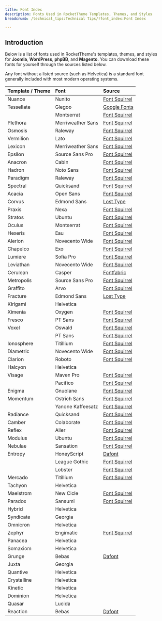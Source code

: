```yaml
---
title: Font Index
description: Fonts Used in RocketTheme Templates, Themes, and Styles
breadcrumb: /technical_tips:Technical Tips/!font_index:Font Index

---
```


Introduction
-----

Below is a list of fonts used in RocketTheme's templates, themes, and styles for **Joomla**, **WordPress**, **phpBB**, and **Magento**. You can download these fonts for yourself through the sources listed below.

Any font without a listed source (such as Helvetica) is a standard font generally included with most modern operating systems.

| Template / Theme | Font              | Source                                                               |  
| :--------------- | :---------------- | :------------------------------------------------------------------- |  
| Nuance           | Nunito            | [Font Squirrel](http://www.fontsquirrel.com/fonts/nunito)            |  
| Tessellate       | Glegoo            | [Google Fonts](https://www.google.com/fonts/specimen/Glegoo)         |  
|                  | Montserrat        | [Font Squirrel](http://www.fontsquirrel.com/fonts/montserrat)        |  
| Plethora         | Merriweather Sans | [Font Squirrel](http://www.fontsquirrel.com/fonts/merriweather-sans) |  
| Osmosis          | Raleway           | [Font Squirrel](http://www.fontsquirrel.com/fonts/Raleway)           |  
| Vermilion        | Lato              | [Font Squirrel](http://www.fontsquirrel.com/fonts/lato)              |  
| Lexicon          | Merriweather Sans | [Font Squirrel](http://www.fontsquirrel.com/fonts/merriweather-sans) |  
| Epsilon          | Source Sans Pro   | [Font Squirrel](http://www.fontsquirrel.com/fonts/source-sans-pro)   |  
| Anacron          | Cabin             | [Font Squirrel](http://www.fontsquirrel.com/fonts/cabin)             |  
| Hadron           | Noto Sans         | [Font Squirrel](http://www.fontsquirrel.com/fonts/noto-sans)         |  
| Paradigm         | Raleway           | [Font Squirrel](http://www.fontsquirrel.com/fonts/Raleway)           |  
| Spectral         | Quicksand         | [Font Squirrel](http://www.fontsquirrel.com/fonts/Quicksand)         |  
| Acacia           | Open Sans         | [Font Squirrel](http://www.fontsquirrel.com/fonts/open-sans)         |  
| Corvus           | Edmond Sans       | [Lost Type](http://www.losttype.com/font/?name=edmondsans)           |  
| Praxis           | Nexa              | [Font Squirrel](http://www.fontsquirrel.com/fonts/nexa)              |  
| Stratos          | Ubuntu            | [Font Squirrel](http://www.fontsquirrel.com/fonts/ubuntu)            |  
| Oculus           | Montserrat        | [Font Squirrel](http://www.fontsquirrel.com/fonts/montserrat)        |  
| Hexeris          | Eau               | [Font Squirrel](http://www.fontsquirrel.com/fonts/Eau)               |  
| Alerion          | Novecento Wide    | [Font Squirrel](http://www.fontsquirrel.com/fonts/novecento-wide)    |  
| Chapelco         | Exo               | [Font Squirrel](http://www.fontsquirrel.com/fonts/exo)               |  
| Lumiere          | Sofia Pro         | [Font Squirrel](http://www.fontsquirrel.com/fonts/sofia-pro)         |  
| Leviathan        | Novecento Wide    | [Font Squirrel](http://www.fontsquirrel.com/fonts/novecento-wide)    |  
| Cerulean         | Casper            | [Fontfabric](http://fontfabric.com/casper-free-font/)                |  
| Metropolis       | Source Sans Pro   | [Font Squirrel](http://www.fontsquirrel.com/fonts/source-sans-pro)   |  
| Graffito         | Arvo              | [Font Squirrel](http://www.fontsquirrel.com/fonts/arvo)              |  
| Fracture         | Edmond Sans       | [Lost Type](http://www.losttype.com/font/?name=edmondsans)           |  
| Kirigami         | Helvetica         |                                                                      |  
| Ximenia          | Oxygen            | [Font Squirrel](http://www.fontsquirrel.com/fonts/oxygen)            |  
| Fresco           | PT Sans           | [Font Squirrel](http://www.fontsquirrel.com/fonts/PT-Sans)           |  
| Voxel            | Oswald            | [Font Squirrel](http://www.fontsquirrel.com/fonts/oswald)            |  
|                  | PT Sans           | [Font Squirrel](http://www.fontsquirrel.com/fonts/PT-Sans)           |  
| Ionosphere       | Titillium         | [Font Squirrel](http://www.fontsquirrel.com/fonts/Titillium)         |  
| Diametric        | Novecento Wide    | [Font Squirrel](http://www.fontsquirrel.com/fonts/novecento-wide)    |  
| Clarion          | Roboto            | [Font Squirrel](http://www.fontsquirrel.com/fonts/roboto)            |  
| Halcyon          | Helvetica         |                                                                      |  
| Visage           | Maven Pro         | [Font Squirrel](http://www.fontsquirrel.com/fonts/maven-pro)         |  
|                  | Pacifico          | [Font Squirrel](http://www.fontsquirrel.com/fonts/pacifico)          |  
| Enigma           | Gnuolane          | [Font Squirrel](http://www.fontsquirrel.com/fonts/gnuolane)          |  
| Momentum         | Ostrich Sans      | [Font Squirrel](http://www.fontsquirrel.com/fonts/ostrich-sans)      |  
|                  | Yanone Kaffeesatz | [Font Squirrel](http://www.fontsquirrel.com/fonts/yanone-kaffeesatz) |  
| Radiance         | Quicksand         | [Font Squirrel](http://www.fontsquirrel.com/fonts/quicksand)         |  
| Camber           | Colaborate        | [Font Squirrel](http://www.fontsquirrel.com/fonts/colaborate)        |  
| Reflex           | Aller             | [Font Squirrel](http://www.fontsquirrel.com/fonts/aller)             |  
| Modulus          | Ubuntu            | [Font Squirrel](http://www.fontsquirrel.com/fonts/ubuntu)            |  
| Nebulae          | Sansation         | [Font Squirrel](http://www.fontsquirrel.com/fonts/sansation)         |  
| Entropy          | HoneyScript       | [Dafont](http://www.dafont.com/honey-script.font)                    |  
|                  | League Gothic     | [Font Squirrel](http://www.fontsquirrel.com/fonts/League-Gothic)     |  
|                  | Lobster           | [Font Squirrel](http://www.fontsquirrel.com/fonts/Lobster)           |  
| Mercado          | Titillium         | [Font Squirrel](http://www.fontsquirrel.com/fonts/Titillium)         |  
| Tachyon          | Helvetica         |                                                                      |  
| Maelstrom        | New Cicle         | [Font Squirrel](http://www.fontsquirrel.com/fonts/New-Cicle)         |  
| Paradox          | Sansumi           | [Font Squirrel](http://www.fontsquirrel.com/fonts/Sansumi)           |  
| Hybrid           | Helvetica         |                                                                      |  
| Syndicate        | Georgia           |                                                                      |  
| Omnicron         | Helvetica         |                                                                      |  
| Zephyr           | Engimatic         | [Font Squirrel](http://www.fontsquirrel.com/fonts/enigmatic)         |  
| Panacea          | Helvetica         |                                                                      |  
| Somaxiom         | Helvetica         |                                                                      |  
| Grunge           | Bebas             | [Dafont](http://www.dafont.com/bebas.font)                           |  
| Juxta            | Georgia           |                                                                      |  
| Quantive         | Helvetica         |                                                                      |  
| Crystalline      | Helvetica         |                                                                      |  
| Kinetic          | Helvetica         |                                                                      |  
| Dominion         | Helvetica         |                                                                      |  
| Quasar           | Lucida            |                                                                      |  
| Reaction         | Bebas             | [Dafont](http://www.dafont.com/bebas.font)                           |  
